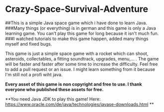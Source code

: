 # Crazy-Space-Survival-Adventure

##This is a simple Java space game which i have done to learn Java. 
###Many things (or everything) is in german and this game is only a Java learning game. You can't play this game for long because it isn't much fun.
###I watched tutorials to make this game happen, added many things myself and fixed bugs. 

This game is just a simple space game with a rocket which can shoot, asteroids, collectables, a fitting soundtrack, upgrades, menu,... . 
The game will be faster and faster after some time to increase the difficulty.
Feel free to add a pull request or an issue. I might learn something from it because I'm still not a profi wiht java.

**Every asset of this game is non copyright and free to use. I thank everyone who published these assets for free.**

**You need Java JDK to play this game! Here: https://www.oracle.com/de/java/technologies/javase-downloads.html **

